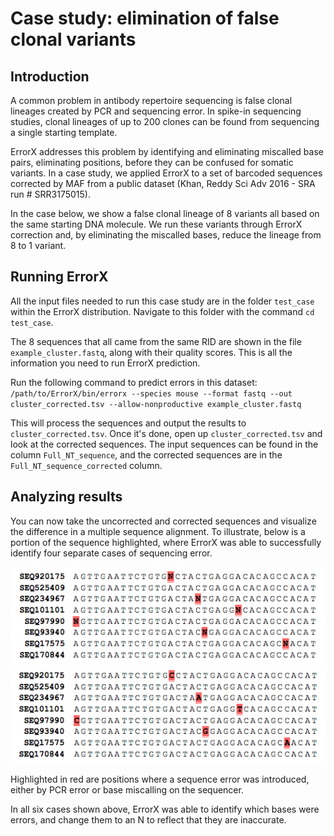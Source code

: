 # Case study: elimination of false clonal variants

## Introduction

A common problem in antibody repertoire sequencing is false clonal lineages created by PCR and sequencing error. In spike-in sequencing studies, clonal lineages of up to 200 clones can be found from sequencing a single starting template.

ErrorX addresses this problem by identifying and eliminating miscalled base pairs, eliminating positions, before they can be confused for somatic variants. In a case study, we applied ErrorX to a set of barcoded sequences corrected by MAF from a public dataset (Khan, Reddy Sci Adv 2016 - SRA run # SRR3175015).

In the case below, we show a false clonal lineage of 8 variants all based on the same starting DNA molecule. We run these variants through ErrorX correction and, by eliminating the miscalled bases, reduce the lineage from 8 to 1 variant.

## Running ErrorX

All the input files needed to run this case study are in the folder `test_case` within the ErrorX distribution. Navigate to this folder with the command `cd test_case`.

The 8 sequences that all came from the same RID are shown in the file `example_cluster.fastq`, along with their quality scores. This is all the information you need to run ErrorX prediction.

Run the following command to predict errors in this dataset:
`/path/to/ErrorX/bin/errorx --species mouse --format fastq --out cluster_corrected.tsv --allow-nonproductive example_cluster.fastq`

This will process the sequences and output the results to `cluster_corrected.tsv`. Once it's done, open up `cluster_corrected.tsv` and look at the corrected sequences. The input sequences can be found in the column `Full_NT_sequence`, and the corrected sequences are in the `Full_NT_sequence_corrected` column. 

## Analyzing results
You can now take the uncorrected and corrected sequences and visualize the difference in a multiple sequence alignment. To illustrate, below is a portion of the sequence highlighted, where ErrorX was able to successfully identify four separate cases of sequencing error.

![Uncorrected sequences](cluster_uncorrected.png) ![Corrected sequences](cluster_corrected.png)

Highlighted in red are positions where a sequence error was introduced, either by PCR error or base miscalling on the sequencer. 

In all six cases shown above, ErrorX was able to identify which bases were errors, and change them to an N to reflect that they are inaccurate.
